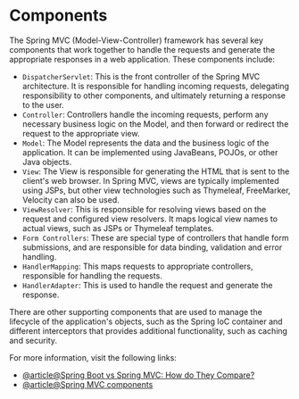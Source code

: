 # Components

The Spring MVC (Model-View-Controller) framework has several key components that work together to handle the requests and generate the appropriate responses in a web application. These components include:

- `DispatcherServlet`: This is the front controller of the Spring MVC architecture. It is responsible for handling incoming requests, delegating responsibility to other components, and ultimately returning a response to the user.
- `Controller`: Controllers handle the incoming requests, perform any necessary business logic on the Model, and then forward or redirect the request to the appropriate view.
- `Model`: The Model represents the data and the business logic of the application. It can be implemented using JavaBeans, POJOs, or other Java objects.
- `View`: The View is responsible for generating the HTML that is sent to the client's web browser. In Spring MVC, views are typically implemented using JSPs, but other view technologies such as Thymeleaf, FreeMarker, Velocity can also be used.
- `ViewResolver`: This is responsible for resolving views based on the request and configured view resolvers. It maps logical view names to actual views, such as JSPs or Thymeleaf templates.
- `Form Controllers`: These are special type of controllers that handle form submissions, and are responsible for data binding, validation and error handling.
- `HandlerMapping`: This maps requests to appropriate controllers, responsible for handling the requests.
- `HandlerAdapter`: This is used to handle the request and generate the response.

There are other supporting components that are used to manage the lifecycle of the application's objects, such as the Spring IoC container and different interceptors that provides additional functionality, such as caching and security.

For more information, visit the following links:

- [@article@Spring Boot vs Spring MVC: How do They Compare?](https://www.javatpoint.com/spring-vs-spring-boot-vs-spring-mvc)
- [@article@Spring MVC components](https://www.javatpoint.com/spring-vs-spring-boot-vs-spring-mvc)

